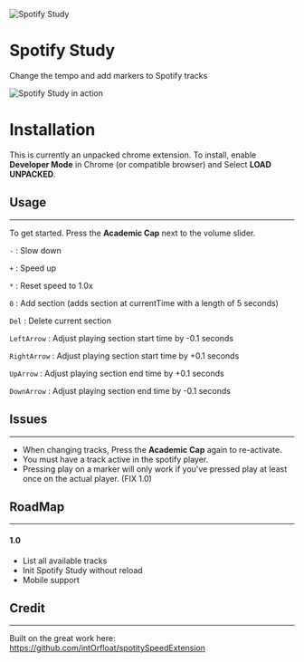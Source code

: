 ![Spotify Study](spotify-study-128.png)
# Spotify Study

Change the tempo and add markers to Spotify tracks

![Spotify Study in action](screenshot.png)

# Installation

This is currently an unpacked chrome extension. To install, enable **Developer Mode** in Chrome (or compatible browser) and Select **LOAD UNPACKED**.

## Usage
---

To get started. Press the **Academic Cap** next to the volume slider.

`-` : Slow down

`+` : Speed up

`*` : Reset speed to 1.0x

`0` : Add section (adds section at currentTime with a length of 5 seconds)

`Del` : Delete current section

`LeftArrow` : Adjust playing section start time by -0.1 seconds

`RightArrow` : Adjust playing section start time by +0.1 seconds

`UpArrow` : Adjust playing section end time by +0.1 seconds

`DownArrow` : Adjust playing section end time by -0.1 seconds

## Issues
---
- When changing tracks, Press the **Academic Cap** again to re-activate.
- You must have a track active in the spotify player. 
- Pressing play on a marker will only work if you've pressed play at least once on the actual player. (FIX 1.0)

## RoadMap
---

#### 1.0
- List all available tracks
- Init Spotify Study without reload
- Mobile support

## Credit
---
Built on the great work here: https://github.com/intOrfloat/spotitySpeedExtension